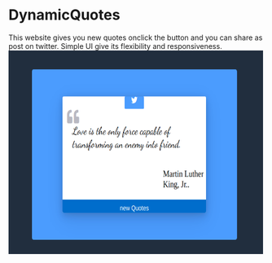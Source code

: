 # DynamicQuotes
This website gives you new quotes onclick the button and you can share as post on twitter.
Simple UI give its flexibility and responsiveness.
<br>
<img src="Screenshot from 2022-07-01 13-02-44.png" width="500" height="400" />
